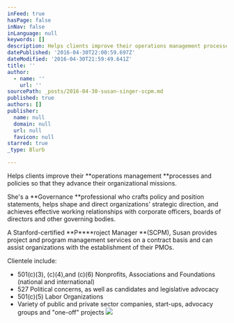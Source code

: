 ```yaml
---
inFeed: true
hasPage: false
inNav: false
inLanguage: null
keywords: []
description: Helps clients improve their operations management processes and policies so that they advance their organizational missions.
datePublished: '2016-04-30T22:00:59.697Z'
dateModified: '2016-04-30T21:59:49.641Z'
title: ''
author:
  - name: ''
    url: ''
sourcePath: _posts/2016-04-30-susan-singer-scpm.md
published: true
authors: []
publisher:
  name: null
  domain: null
  url: null
  favicon: null
starred: true
_type: Blurb

---
```

Helps clients improve their **operations management **processes and policies so that they advance their organizational missions.

She's a **Governance **professional who crafts policy and position statements, helps shape and direct organizations' strategic direction, and achieves effective working relationships with corporate officers, boards of directors and other governing bodies.

A Stanford-certified **P****roject Manager **(SCPM), Susan provides project and program management services on a contract basis and can assist organizations with the establishment of their PMOs.

Clientele include:

* 501(c)(3), (c)(4),and (c)(6) Nonprofits, Associations and Foundations (national and international)
* 527 Political concerns, as well as candidates and legislative advocacy
* 501(c)(5) Labor Organizations
* Variety of public and private sector companies, start-ups, advocacy groups and "one-off" projects
![](https://the-grid-user-content.s3-us-west-2.amazonaws.com/94093ae2-40ed-441b-8741-88ca75a819a9.jpg)